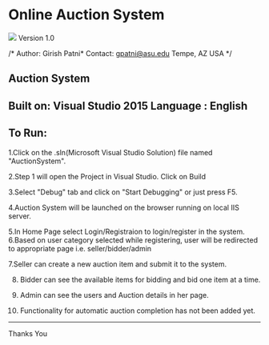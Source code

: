 # Online Auction System
![](https://img.shields.io/badge/C%23--brightgreen.svg) 
Version 1.0

/* Author: Girish Patni*
Contact: gpatni@asu.edu
Tempe, AZ
USA
*/

Auction System
-----------------------------
Built on: Visual Studio 2015
Language : English
-----------------------------

To Run:
-----------------------------
1.Click on the .sln(Microsoft Visual Studio Solution) file named "AuctionSystem".

2.Step 1 will open the Project in Visual Studio. Click on Build

3.Select "Debug" tab and click on "Start Debugging" or just press F5.

4.Auction System will be launched on the browser running on local IIS server.

5.In Home Page select Login/Registraion to login/register in the system.
6.Based on user category selected while registering, user will be redirected to appropriate page  i.e. seller/bidder/admin

7.Seller can create a new auction item and submit it to the system.

8. Bidder can see the available items for bidding and bid one item at a time.

9. Admin can see the users and Auction details in her page.

10. Functionality for automatic auction completion has not been added yet.

--------------------------------------------------------------------------


Thanks You


